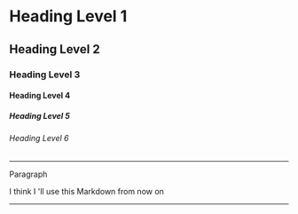 # Heading Level 1
## Heading Level 2
### Heading Level 3
#### Heading Level 4
##### Heading Level 5
###### Heading Level 6
_______________________________________________________________________________________________________
Paragraph 

I think I 'll use this Markdown from now on
________________________________________________________________________________________________________
